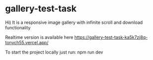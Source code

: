 # gallery-test-task
Hi) It is a responsive image gallery with infinite scroll and download functionality

Realtime version is available here https://gallery-test-task-ka5k7zj8q-tonych55.vercel.app/

To start the project locally just run: npm run dev
